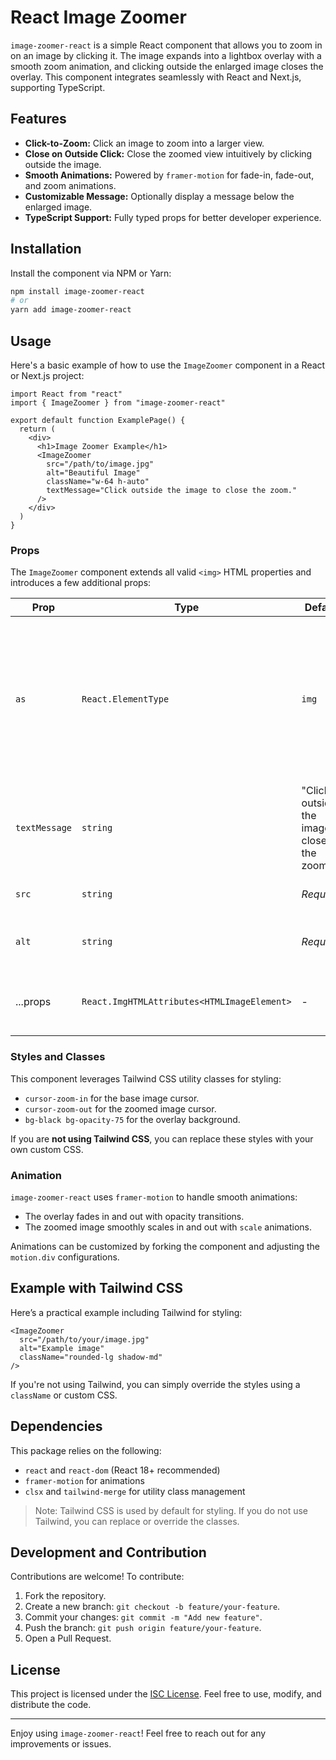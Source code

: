 # React Image Zoomer

`image-zoomer-react` is a simple React component that allows you to zoom in on an image by clicking it. The image expands into a lightbox overlay with a smooth zoom animation, and clicking outside the enlarged image closes the overlay. This component integrates seamlessly with React and Next.js, supporting TypeScript.

## Features

- **Click-to-Zoom:** Click an image to zoom into a larger view.
- **Close on Outside Click:** Close the zoomed view intuitively by clicking outside the image.
- **Smooth Animations:** Powered by `framer-motion` for fade-in, fade-out, and zoom animations.
- **Customizable Message:** Optionally display a message below the enlarged image.
- **TypeScript Support:** Fully typed props for better developer experience.

## Installation

Install the component via NPM or Yarn:

```bash
npm install image-zoomer-react
# or
yarn add image-zoomer-react
```

## Usage

Here's a basic example of how to use the `ImageZoomer` component in a React or Next.js project:

```tsx
import React from "react"
import { ImageZoomer } from "image-zoomer-react"

export default function ExamplePage() {
  return (
    <div>
      <h1>Image Zoomer Example</h1>
      <ImageZoomer
        src="/path/to/image.jpg"
        alt="Beautiful Image"
        className="w-64 h-auto"
        textMessage="Click outside the image to close the zoom."
      />
    </div>
  )
}
```

### Props

The `ImageZoomer` component extends all valid `<img>` HTML properties and introduces a few additional props:

| Prop           | Type                                    | Default                                                    | Description                                                                 |
|----------------|-----------------------------------------|------------------------------------------------------------|-----------------------------------------------------------------------------|
| `as`           | `React.ElementType`                    | `img`                                                      | The component used to render the image. Defaults to `<img>`, but can be `Image` from Next.js or any other compatible component. |
| `textMessage`  | `string`                               | "Click outside the image to close the zoom."               | Optional message displayed below the zoomed image.                          |
| `src`          | `string`                               | *Required*                                                 | The image URL to display.                                                   |
| `alt`          | `string`                               | *Required*                                                 | Alternative text for accessibility purposes.                                |
| ...props       | `React.ImgHTMLAttributes<HTMLImageElement>` | -                                                          | Any additional valid props for an `<img>` tag.                              |

### Styles and Classes

This component leverages Tailwind CSS utility classes for styling:

- `cursor-zoom-in` for the base image cursor.
- `cursor-zoom-out` for the zoomed image cursor.
- `bg-black bg-opacity-75` for the overlay background.

If you are **not using Tailwind CSS**, you can replace these styles with your own custom CSS.

### Animation

`image-zoomer-react` uses `framer-motion` to handle smooth animations:

- The overlay fades in and out with opacity transitions.
- The zoomed image smoothly scales in and out with `scale` animations.

Animations can be customized by forking the component and adjusting the `motion.div` configurations.

## Example with Tailwind CSS

Here’s a practical example including Tailwind for styling:

```tsx
<ImageZoomer
  src="/path/to/your/image.jpg"
  alt="Example image"
  className="rounded-lg shadow-md"
/>
```

If you're not using Tailwind, you can simply override the styles using a `className` or custom CSS.

## Dependencies

This package relies on the following:

- `react` and `react-dom` (React 18+ recommended)
- `framer-motion` for animations
- `clsx` and `tailwind-merge` for utility class management

> Note: Tailwind CSS is used by default for styling. If you do not use Tailwind, you can replace or override the classes.

## Development and Contribution

Contributions are welcome! To contribute:

1. Fork the repository.
2. Create a new branch: `git checkout -b feature/your-feature`.
3. Commit your changes: `git commit -m "Add new feature"`.
4. Push the branch: `git push origin feature/your-feature`.
5. Open a Pull Request.

## License

This project is licensed under the [ISC License](./LICENSE). Feel free to use, modify, and distribute the code.

---

Enjoy using `image-zoomer-react`! Feel free to reach out for any improvements or issues.